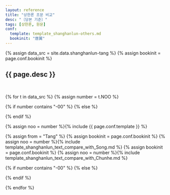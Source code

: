 ```yaml
---
layout: reference
title: "상한론 조문 비교"
desc: "〔당본 기준〕"
tags: [상한론, 원문]
conf:
  template: template_shanghanlun-others.md
  bookinit: "唐翼"
---
```


{% assign data_src = site.data.shanghanlun-tang %}
{% assign bookinit = page.conf.bookinit %}

{{ page.desc }}
--------------------

<br>

{% for t in data_src %}
{% assign number = t.NOO %}

{% if number contains "-00" %}
{% else %}
<div id="{{bookinit}}{{number}}" class="compare-set">
{% endif %}

<div class="origin" markdown="1">

{% assign noo = number %}{% include {{ page.conf.template }} %}
</div>

<div class="compared" markdown="1">
{% assign from = "Tang" %}
{% assign bookinit = page.conf.bookinit %}
{% assign noo = number %}{% include template_shanghanlun_text_compare_with_Song.md %}
{% assign bookinit = page.conf.bookinit %}
{% assign noo = number %}{% include template_shanghanlun_text_compare_with_Chunhe.md %}
</div>

{% if number contains "-00" %}
{% else %}
</div>
{% endif %}

{% endfor %}
